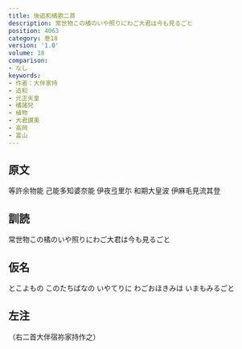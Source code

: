 ```yaml
---
title: 後追和橘歌二首
description: 常世物この橘のいや照りにわご大君は今も見るごと
position: 4063
category: 巻18
version: '1.0'
volume: 18
comparison:
- なし
keywords:
- 作者：大伴家持
- 追和
- 元正天皇
- 橘諸兄
- 植物
- 大君讃美
- 高岡
- 富山
---
```


## 原文

等許余物能 己能多知婆奈能 伊夜弖里尓 和期大皇波 伊麻毛見流其登

## 訓読

常世物この橘のいや照りにわご大君は今も見るごと

## 仮名

とこよもの このたちばなの いやてりに わごおほきみは いまもみるごと

## 左注

（右二首大伴宿祢家持作之）
